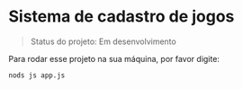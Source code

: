 <h1> Sistema de cadastro de jogos</h1>

>   Status do projeto: Em desenvolvimento

Para rodar esse projeto na sua máquina, por favor digite:

```
nods js app.js
```
